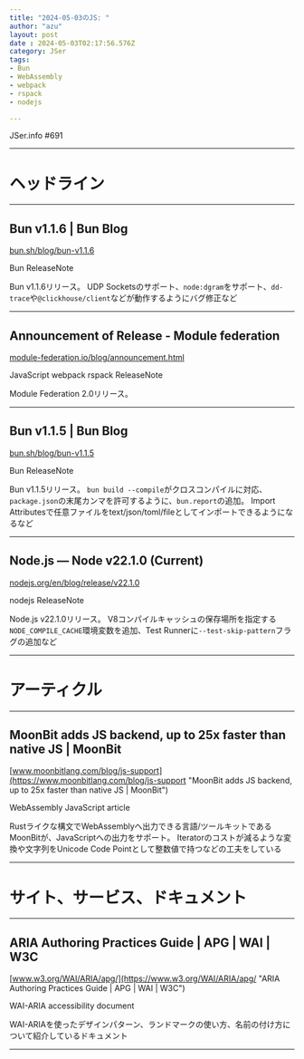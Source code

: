 ```yaml
---
title: "2024-05-03のJS: "
author: "azu"
layout: post
date : 2024-05-03T02:17:56.576Z
category: JSer
tags:
- Bun
- WebAssembly
- webpack
- rspack
- nodejs

---
```


JSer.info #691

----

<h1 class="site-genre">ヘッドライン</h1>

----

## Bun v1.1.6 | Bun Blog
[bun.sh/blog/bun-v1.1.6](https://bun.sh/blog/bun-v1.1.6 "Bun v1.1.6 | Bun Blog")
<p class="jser-tags jser-tag-icon"><span class="jser-tag">Bun</span> <span class="jser-tag">ReleaseNote</span></p>

Bun v1.1.6リリース。
UDP Socketsのサポート、`node:dgram`をサポート、`dd-trace`や`@clickhouse/client`などが動作するようにバグ修正など


----

## Announcement of Release - Module federation
[module-federation.io/blog/announcement.html](https://module-federation.io/blog/announcement.html "Announcement of Release - Module federation")
<p class="jser-tags jser-tag-icon"><span class="jser-tag">JavaScript</span> <span class="jser-tag">webpack</span> <span class="jser-tag">rspack</span> <span class="jser-tag">ReleaseNote</span></p>

Module Federation 2.0リリース。


----

## Bun v1.1.5 | Bun Blog
[bun.sh/blog/bun-v1.1.5](https://bun.sh/blog/bun-v1.1.5 "Bun v1.1.5 | Bun Blog")
<p class="jser-tags jser-tag-icon"><span class="jser-tag">Bun</span> <span class="jser-tag">ReleaseNote</span></p>

Bun v1.1.5リリース。
`bun build --compile`がクロスコンパイルに対応、`package.json`の末尾カンマを許可するように、`bun.report`の追加。
Import Attributesで任意ファイルをtext/json/toml/fileとしてインポートできるようになるなど


----

## Node.js — Node v22.1.0 (Current)
[nodejs.org/en/blog/release/v22.1.0](https://nodejs.org/en/blog/release/v22.1.0 "Node.js — Node v22.1.0 (Current)")
<p class="jser-tags jser-tag-icon"><span class="jser-tag">nodejs</span> <span class="jser-tag">ReleaseNote</span></p>

Node.js v22.1.0リリース。
V8コンパイルキャッシュの保存場所を指定する`NODE_COMPILE_CACHE`環境変数を追加、Test Runnerに`--test-skip-pattern`フラグの追加など


----
<h1 class="site-genre">アーティクル</h1>

----

## MoonBit adds JS backend, up to 25x faster than native JS | MoonBit
[www.moonbitlang.com/blog/js-support](https://www.moonbitlang.com/blog/js-support "MoonBit adds JS backend, up to 25x faster than native JS | MoonBit")
<p class="jser-tags jser-tag-icon"><span class="jser-tag">WebAssembly</span> <span class="jser-tag">JavaScript</span> <span class="jser-tag">article</span></p>

Rustライクな構文でWebAssemblyへ出力できる言語/ツールキットであるMoonBitが、JavaScriptへの出力をサポート。
Iteratorのコストが減るような変換や文字列をUnicode Code Pointとして整数値で持つなどの工夫をしている


----
<h1 class="site-genre">サイト、サービス、ドキュメント</h1>

----

## ARIA Authoring Practices Guide | APG | WAI | W3C
[www.w3.org/WAI/ARIA/apg/](https://www.w3.org/WAI/ARIA/apg/ "ARIA Authoring Practices Guide | APG | WAI | W3C")
<p class="jser-tags jser-tag-icon"><span class="jser-tag">WAI-ARIA</span> <span class="jser-tag">accessibility</span> <span class="jser-tag">document</span></p>

WAI-ARIAを使ったデザインパターン、ランドマークの使い方、名前の付け方について紹介しているドキュメント


----
